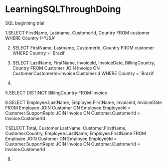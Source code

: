 # LearningSQLThroughDoing
SQL beginning trial

1.SELECT FirstName, Lastname, CustomerId, Country FROM customer
  WHERE Country !='USA'

2. SELECT FirstName, Lastname, CustomerId, Country FROM customer
   WHERE Country = 'Brazil'

3. SELECT LastName, FirstName, InvoiceId, InvoiceDate, BillingCountry, Country 
   FROM Customer JOIN Invoice ON Customer.CustomerId=Invoice.CustomerId 
   WHERE Country = 'Brazil'

4. 

5.SELECT DISTINCT BillingCountry
  FROM Invoice

6.SELECT Employee.LastName, Employee.FirstName, InvoiceId, InvoiceDate
  FROM Employee 
  JOIN Customer ON Employee.EmployeeId = Customer.SupportRepId
  JOIN Invoice ON Customer.CustomerId = Invoice.CustomerId

7.SELECT Total, Customer.LastName, Customer.FirstName, Customer.Country, Employee.LastName, Employee.FirstName
  FROM Employee 
  JOIN Customer ON Employee.EmployeeId = Customer.SupportRepId
  JOIN Invoice ON Customer.CustomerId = Invoice.CustomerId

8.


